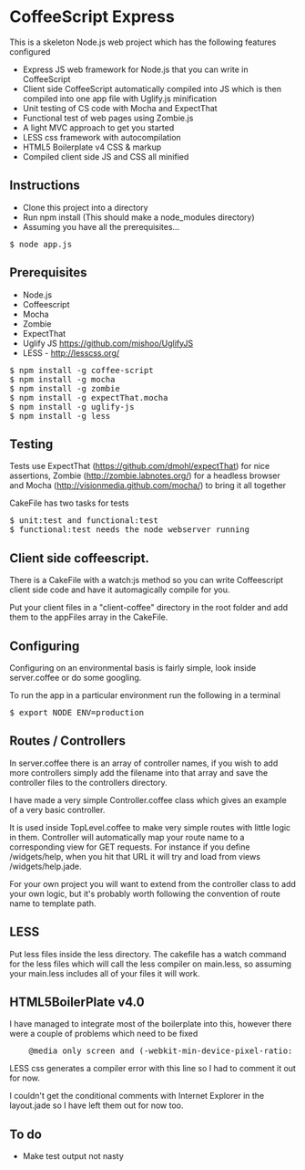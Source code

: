# CoffeeScript Express

This is a skeleton Node.js web project which has the following features configured

- Express JS web framework for Node.js that you can write in CoffeeScript
- Client side CoffeeScript automatically compiled into JS which is then compiled into one app file with Uglify.js minification
- Unit testing of CS code with Mocha and ExpectThat
- Functional test of web pages using Zombie.js
- A light MVC approach to get you started
- LESS css framework with autocompilation
- HTML5 Boilerplate v4 CSS & markup
- Compiled client side JS and CSS all minified

## Instructions
- Clone this project into a directory
- Run npm install (This should make a node_modules directory)
- Assuming you have all the prerequisites...

<pre>
$ node app.js
</pre>

## Prerequisites
- Node.js 
- Coffeescript
- Mocha
- Zombie
- ExpectThat
- Uglify JS https://github.com/mishoo/UglifyJS
- LESS - http://lesscss.org/

<pre>
$ npm install -g coffee-script
$ npm install -g mocha
$ npm install -g zombie
$ npm install -g expectThat.mocha
$ npm install -g uglify-js
$ npm install -g less
</pre>

## Testing
Tests use ExpectThat (https://github.com/dmohl/expectThat) for nice assertions, Zombie (http://zombie.labnotes.org/) for a headless browser and Mocha (http://visionmedia.github.com/mocha/) to bring it all together

CakeFile has two tasks for tests

<pre>
$ unit:test and functional:test
$ functional:test needs the node webserver running
</pre>

## Client side coffeescript. 
There is a CakeFile with a watch:js method so you can write Coffeescript client side code and have it automagically compile for you.

Put your client files in a "client-coffee" directory in the root folder and add them to the appFiles array in the CakeFile.

## Configuring
Configuring on an environmental basis is fairly simple, look inside server.coffee or do some googling. 

To run the app in a particular environment run the following in a terminal

<pre>
$ export NODE_ENV=production
</pre>

## Routes / Controllers

In server.coffee there is an array of controller names, if you wish to add more controllers simply add the filename into that array and save the controller files to the controllers directory.

I have made a very simple Controller.coffee class which gives an example of a very basic controller. 

It is used inside TopLevel.coffee to make very simple routes with little logic in them. Controller will automatically map your route name to a corresponding view for GET requests. For instance if you define /widgets/help, when you hit that URL it will try and load from views /widgets/help.jade.

For your own project you will want to extend from the controller class to add your own logic, but it's probably worth following the convention of route name to template path. 

## LESS

Put less files inside the less directory. The cakefile has a watch command for the less files which will call the less compiler on main.less, so assuming your main.less includes all of your files it will work.

## HTML5BoilerPlate v4.0

I have managed to integrate most of the boilerplate into this, however there were a couple of problems which need to be fixed

<pre>
	@media only screen and (-webkit-min-device-pixel-ratio: 1.5)
</pre>

LESS css generates a compiler error with this line so I had to comment it out for now. 

I couldn't get the conditional comments with Internet Explorer in the layout.jade so I have left them out for now too. 

## To do
- Make test output not nasty